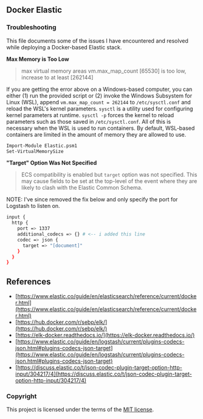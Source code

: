 ## Docker Elastic

### Troubleshooting
This file documents some of the issues I have encountered and resolved while deploying a Docker-based Elastic stack.

**Max Memory is Too Low**  
> max virtual memory areas vm.max_map_count [65530] is too low, increase to at least [262144]

If you are getting the error above on a Windows-based computer, you can either (1) run the provided script or (2) invoke the Windows Subsystem for Linux (WSL), append `vm.max_map_count = 262144` to `/etc/sysctl.conf` and reload the WSL's kernel parameters. `sysctl` is a utility used for configuring kernel parameters at runtime. `sysctl -p` forces the kernel to reload parameters such as those saved in `/etc/sysctl.conf`. All of this is necessary when the WSL is used to run containers. By default, WSL-based containers are limited in the amount of memory they are allowed to use.  
```bash
Import-Module Elastic.psm1
Set-VirtualMemorySize
```

**"Target" Option Was Not Specified**  
>  ECS compatibility is enabled but `target` option was not specified. This may cause fields to be set at the top-level of the event where they are likely to clash with the Elastic Common Schema. 

NOTE: I've since removed the fix below and only specify the port for Logstash to listen on. 

```bash
input {
  http {
    port => 1337
    additional_codecs => {} # <-- i added this line
    codec => json {
      target => "[document]"
    }
  }
}
```

## References
* [https://www.elastic.co/guide/en/elasticsearch/reference/current/docker.html](https://www.elastic.co/guide/en/elasticsearch/reference/current/docker.html)
* [https://hub.docker.com/r/sebp/elk/](https://hub.docker.com/r/sebp/elk/)
* [https://elk-docker.readthedocs.io/](https://elk-docker.readthedocs.io/)
* [https://www.elastic.co/guide/en/logstash/current/plugins-codecs-json.html#plugins-codecs-json-target](https://www.elastic.co/guide/en/logstash/current/plugins-codecs-json.html#plugins-codecs-json-target)
* [https://discuss.elastic.co/t/json-codec-plugin-target-option-http-input/304217/4](https://discuss.elastic.co/t/json-codec-plugin-target-option-http-input/304217/4)

### Copyright
This project is licensed under the terms of the [MIT license](/LICENSE).
